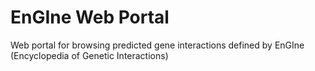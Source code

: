 
# EnGIne Web Portal

Web portal for browsing predicted gene interactions defined by EnGIne (Encyclopedia of Genetic Interactions)
